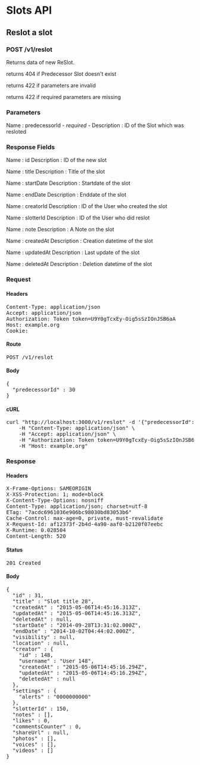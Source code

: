 # Slots API

## Reslot a slot

### POST /v1/reslot

Returns data of new ReSlot.

returns 404 if Predecessor Slot doesn&#39;t exist

returns 422 if parameters are invalid

returns 422 if required parameters are missing

### Parameters

Name : predecessorId *- required -*
Description : ID of the Slot which was resloted


### Response Fields

Name : id
Description : ID of the new slot

Name : title
Description : Title of the slot

Name : startDate
Description : Startdate of the slot

Name : endDate
Description : Enddate of the slot

Name : creatorId
Description : ID of the User who created the slot

Name : slotterId
Description : ID of the User who did reslot

Name : note
Description : A Note on the slot

Name : createdAt
Description : Creation datetime of the slot

Name : updatedAt
Description : Last update of the slot

Name : deletedAt
Description : Deletion datetime of the slot

### Request

#### Headers

<pre>Content-Type: application/json
Accept: application/json
Authorization: Token token=U9Y0gTcxEy-Oig5sSzIOnJSB6aA
Host: example.org
Cookie: </pre>

#### Route

<pre>POST /v1/reslot</pre>

#### Body

<pre>{
  "predecessorId" : 30
}</pre>

#### cURL

<pre class="request">curl &quot;http://localhost:3000/v1/reslot&quot; -d &#39;{&quot;predecessorId&quot;:30}&#39; -X POST \
	-H &quot;Content-Type: application/json&quot; \
	-H &quot;Accept: application/json&quot; \
	-H &quot;Authorization: Token token=U9Y0gTcxEy-Oig5sSzIOnJSB6aA&quot; \
	-H &quot;Host: example.org&quot;</pre>

### Response

#### Headers

<pre>X-Frame-Options: SAMEORIGIN
X-XSS-Protection: 1; mode=block
X-Content-Type-Options: nosniff
Content-Type: application/json; charset=utf-8
ETag: &quot;7acdc6961036e906bc98030bd83053b6&quot;
Cache-Control: max-age=0, private, must-revalidate
X-Request-Id: af12373f-2b4d-4a90-aaf0-b2120f07eebc
X-Runtime: 0.028504
Content-Length: 520</pre>

#### Status

<pre>201 Created</pre>

#### Body

<pre>{
  "id" : 31,
  "title" : "Slot title 28",
  "createdAt" : "2015-05-06T14:45:16.313Z",
  "updatedAt" : "2015-05-06T14:45:16.313Z",
  "deletedAt" : null,
  "startDate" : "2014-09-28T13:31:02.000Z",
  "endDate" : "2014-10-02T04:44:02.000Z",
  "visibility" : null,
  "location" : null,
  "creator" : {
    "id" : 148,
    "username" : "User 148",
    "createdAt" : "2015-05-06T14:45:16.294Z",
    "updatedAt" : "2015-05-06T14:45:16.294Z",
    "deletedAt" : null
  },
  "settings" : {
    "alerts" : "0000000000"
  },
  "slotterId" : 150,
  "notes" : [],
  "likes" : 0,
  "commentsCounter" : 0,
  "shareUrl" : null,
  "photos" : [],
  "voices" : [],
  "videos" : []
}</pre>
